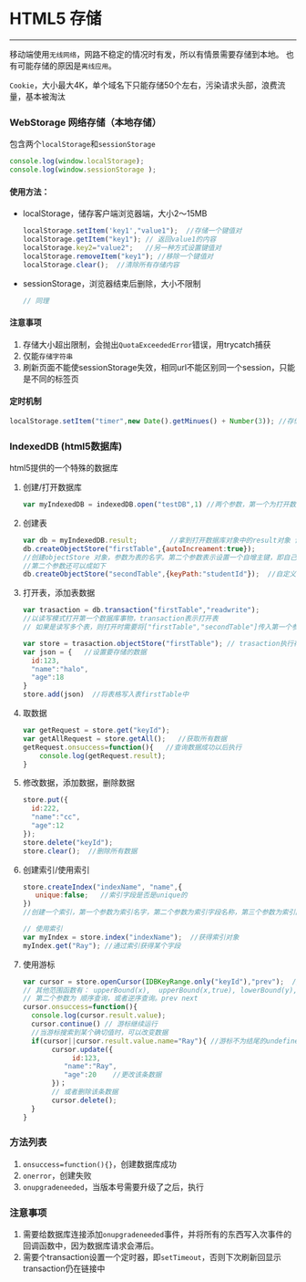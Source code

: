 # HTML5 存储

---


移动端使用``无线网络``，网路不稳定的情况时有发，所以有情景需要存储到本地。 也有可能存储的原因是``离线应用``。

``Cookie``，大小最大4K，单个域名下只能存储50个左右，污染请求头部，浪费流量，基本被淘汰

### WebStorage 网络存储（本地存储）

包含两个``localStorage``和``sessionStorage``

```javascript
console.log(window.localStorage);
console.log(window.sessionStorage );
```

####  使用方法：

- localStorage，储存客户端浏览器端，大小2～15MB

  ```javascript
  localStorage.setItem('key1',"value1");  //存储一个键值对
  localStorage.getItem("key1"); // 返回value1的内容
  localStorage.key2="value2";   //另一种方式设置键值对
  localStorage.removeItem("key1"); //移除一个键值对
  localStorage.clear();  //清除所有存储内容
  ```

  

- sessionStorage，浏览器结束后删除，大小不限制

  ```javascript
  // 同理
  ```

#### 注意事项

1. 存储大小超出限制，会抛出``QuotaExceededError``错误，用trycatch捕获
2. 仅能``存储字符串``
3. 刷新页面不能使sessionStorage失效，相同url不能区别同一个session，只能是不同的标签页



#### 定时机制

```javascript
localStorage.setItem("timer",new Date().getMinues() + Number(3)); //存储当前时间+3分钟，则表示三分钟后过期 
```





### IndexedDB (html5数据库)

html5提供的一个特殊的数据库

1. 创建/打开数据库

   ```javascript
   var myIndexedDB = indexedDB.open("testDB",1) //两个参数，第一个为打开数据库名，第二个为版本号码，版本号只能升，不能降 
   ```

2. 创建表

   ```javascript
   var db = myIndexedDB.result;        //拿到打开数据库对象中的result对象 该函数应该被包含在myIndexedDB.onupgradeneeded 方法之中，否则会报错显示数据库连接未完成
   db.createObjectStore("firstTable",{autoIncreament:true}); 
   //创建objectStore 对象，参数为表的名字。第二个参数表示设置一个自增主键，即自己生成一个主键
   //第二个参数还可以成如下
   db.createObjectStore("secondTable",{keyPath:"studentId"});  //自定义一个主键，主键为studentId。
   
   ```

3. 打开表，添加表数据

   ```javascript
   var trasaction = db.transaction("firstTable","readwrite"); 
   //以读写模式打开第一个数据库事物，transaction表示打开表 
   // 如果是读写多个表，则打开时需要将["firstTable","secondTable"]传入第一个参数
   
   var store = trasaction.objectStore("firstTable"); // trasaction执行存储表方法，并传入存储的表名字
   var json = {   //设置要存储的数据
     id:123,
     "name":"halo",
     "age":18
   }
   store.add(json)  //将表格写入表firstTable中
   ```

4. 取数据

   ```javascript
   var getRequest = store.get("keyId");
   var getAllRequest = store.getAll();   //获取所有数据
   getRequest.onsuccess=function(){   //查询数据成功以后执行
       console.log(getRequest.result);
   }
   ```

5. 修改数据，添加数据，删除数据

   ```javascript
   store.put({
     id:222,
     "name":"cc",
     "age":12
   });
   store.delete("keyId");
   store.clear();  //删除所有数据
   ```

6. 创建索引/使用索引

   ```javascript
   store.createIndex("indexName", "name",{
      unique:false;   //索引字段是否是unique的
   })
   //创建一个索引，第一个参数为索引名字，第二个参数为索引字段名称，第三个参数为索引匹配参数
   
   // 使用索引
   var myIndex = store.index("indexName");  //获得索引对象
   myIndex.get("Ray"); //通过索引获得某个字段
   ```

7. 使用游标

   ```javascript
   var cursor = store.openCursor(IDBKeyRange.only("keyId"),"prev");  //参数为一个范围函数 
   // 其他范围函数有： upperBound(x),  upperBound(x,true), lowerBound(y), lowerBound(y,true)
   // 第二个参数为 顺序查询，或者逆序查询。prev next
   cursor.onsuccess=function(){
     console.log(cursor.result.value);
     cursor.continue() // 游标继续运行
     //当游标搜索到某个确切值时，可以改变数据
     if(cursor||cursor.result.value.name="Ray"){ //游标不为结尾的undefine 且为ray
          cursor.update({
               id:123,
             "name":"Ray",
             "age":20    //更改该条数据 
          })；
          // 或者删除该条数据
          cursor.delete();
     }
   }
   ```

   

### 方法列表

1. ``onsuccess=function(){}``，创建数据库成功
2. ``onerror``，创建失败
3. ``onupgradeneeded``，当版本号需要升级了之后，执行



### 注意事项

1. 需要给数据库连接添加````onupgradeneeded````事件，并将所有的东西写入次事件的回调函数中，因为数据库请求会滞后。
2. 需要个transaction设置一个定时器，即``setTimeout``，否则下次刷新回显示transaction仍在链接中



